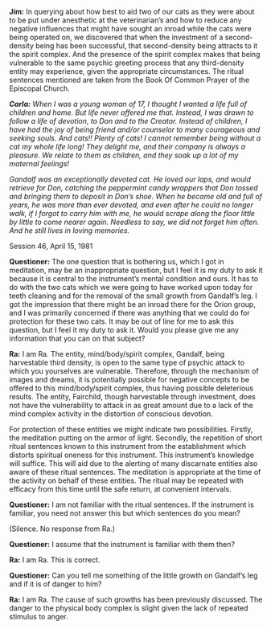 <p><strong>Jim:</strong> In querying about how best to aid two of our cats as they were about to be put under anesthetic at the veterinarian’s and how to reduce any negative influences that might have sought an inroad while the cats were being operated on, we discovered that when the investment of a second-density being has been successful, that second-density being attracts to it the spirit complex. And the presence of the spirit complex makes that being vulnerable to the same psychic greeting process that any third-density entity may experience, given the appropriate circumstances. The ritual sentences mentioned are taken from the Book Of Common Prayer of the Episcopal Church.</p>
<p><strong><em>Carla:</em></strong><em> When I was a young woman of 17, I thought I wanted a life full of children and home. But life never offered me that. Instead, I was drawn to follow a life of devotion, to Don and to the Creator. Instead of children, I have had the joy of being friend and/or counselor to many courageous and seeking souls. And cats!! Plenty of cats! I cannot remember being without a cat my whole life long! They delight me, and their company is always a pleasure. We relate to them as children, and they soak up a lot of my maternal feelings!</em></p>
<p><em>Gandalf was an exceptionally devoted cat. He loved our laps, and would retrieve for Don, catching the peppermint candy wrappers that Don tossed and bringing them to deposit in Don’s shoe. When he became old and full of years, he was more than ever devoted, and even after he could no longer walk, if I forgot to carry him with me, he would scrape along the floor little by little to come nearer again. Needless to say, we did not forget him often. And he still lives in loving memories.</em></p>
<p class="transcript-sub-title">Session 46, April 15, 1981</p>
<p><strong>Questioner:</strong> The one question that is bothering us, which I got in meditation, may be an inappropriate question, but I feel it is my duty to ask it because it is central to the instrument’s mental condition and ours. It has to do with the two cats which we were going to have worked upon today for teeth cleaning and for the removal of the small growth from Gandalf’s leg. I got the impression that there might be an inroad there for the Orion group, and I was primarily concerned if there was anything that we could do for protection for these two cats. It may be out of line for me to ask this question, but I feel it my duty to ask it. Would you please give me any information that you can on that subject?</p>
<p><strong>Ra:</strong> I am Ra. The entity, mind/body/spirit complex, Gandalf, being harvestable third density, is open to the same type of psychic attack to which you yourselves are vulnerable. Therefore, through the mechanism of images and dreams, it is potentially possible for negative concepts to be offered to this mind/body/spirit complex, thus having possible deleterious results. The entity, Fairchild, though harvestable through investment, does not have the vulnerability to attack in as great amount due to a lack of the mind complex activity in the distortion of conscious devotion.</p>
<p>For protection of these entities we might indicate two possibilities. Firstly, the meditation putting on the armor of light. Secondly, the repetition of short ritual sentences known to this instrument from the establishment which distorts spiritual oneness for this instrument. This instrument’s knowledge will suffice. This will aid due to the alerting of many discarnate entities also aware of these ritual sentences. The meditation is appropriate at the time of the activity on behalf of these entities. The ritual may be repeated with efficacy from this time until the safe return, at convenient intervals.</p>
<p><strong>Questioner:</strong> I am not familiar with the ritual sentences. If the instrument is familiar, you need not answer this but which sentences do you mean?</p>
<p class="comment">(Silence. No response from Ra.)</p>
<p><strong>Questioner:</strong> I assume that the instrument is familiar with them then?</p>
<p><strong>Ra:</strong> I am Ra. This is correct.</p>
<p><strong>Questioner:</strong> Can you tell me something of the little growth on Gandalf’s leg and if it is of danger to him?</p>
<p><strong>Ra:</strong> I am Ra. The cause of such growths has been previously discussed. The danger to the physical body complex is slight given the lack of repeated stimulus to anger.</p>